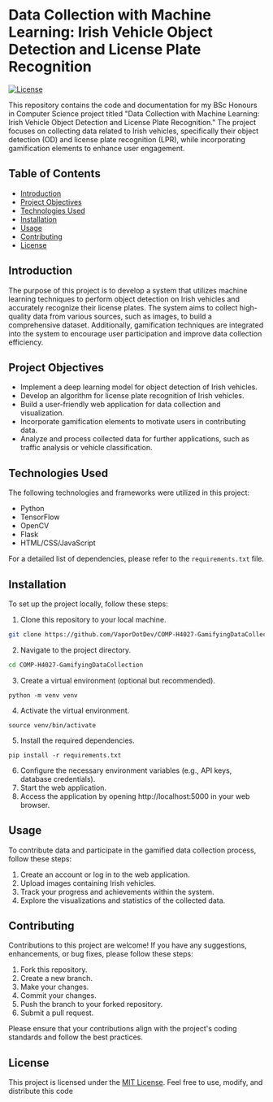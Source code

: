 # Data Collection with Machine Learning: Irish Vehicle Object Detection and License Plate Recognition

[![License](https://img.shields.io/badge/License-MIT-blue.svg)](https://opensource.org/licenses/MIT)

This repository contains the code and documentation for my BSc Honours in Computer Science project titled "Data Collection with Machine Learning: Irish Vehicle Object Detection and License Plate Recognition." The project focuses on collecting data related to Irish vehicles, specifically their object detection (OD) and license plate recognition (LPR), while incorporating gamification elements to enhance user engagement.

## Table of Contents

- [Introduction](#introduction)
- [Project Objectives](#project-objectives)
- [Technologies Used](#technologies-used)
- [Installation](#installation)
- [Usage](#usage)
- [Contributing](#contributing)
- [License](#license)

## Introduction

The purpose of this project is to develop a system that utilizes machine learning techniques to perform object detection on Irish vehicles and accurately recognize their license plates. The system aims to collect high-quality data from various sources, such as images, to build a comprehensive dataset. Additionally, gamification techniques are integrated into the system to encourage user participation and improve data collection efficiency.

## Project Objectives

- Implement a deep learning model for object detection of Irish vehicles.
- Develop an algorithm for license plate recognition of Irish vehicles.
- Build a user-friendly web application for data collection and visualization.
- Incorporate gamification elements to motivate users in contributing data.
- Analyze and process collected data for further applications, such as traffic analysis or vehicle classification.

## Technologies Used

The following technologies and frameworks were utilized in this project:

- Python
- TensorFlow
- OpenCV
- Flask
- HTML/CSS/JavaScript

For a detailed list of dependencies, please refer to the `requirements.txt` file.

## Installation

To set up the project locally, follow these steps:

1. Clone this repository to your local machine.
```bash
git clone https://github.com/VaporDotDev/COMP-H4027-GamifyingDataCollection/
```
2. Navigate to the project directory.
```bash
cd COMP-H4027-GamifyingDataCollection
```
3. Create a virtual environment (optional but recommended).
```shell
python -m venv venv
```
4. Activate the virtual environment.
```shell
source venv/bin/activate
```
5. Install the required dependencies.
```shell
pip install -r requirements.txt
```
6. Configure the necessary environment variables (e.g., API keys, database credentials).
7. Start the web application.
8. Access the application by opening http://localhost:5000 in your web browser.

## Usage

To contribute data and participate in the gamified data collection process, follow these steps:

1. Create an account or log in to the web application.
2. Upload images containing Irish vehicles.
3. Track your progress and achievements within the system.
4. Explore the visualizations and statistics of the collected data.

## Contributing

Contributions to this project are welcome! If you have any suggestions, enhancements, or bug fixes, please follow these steps:

1. Fork this repository.
2. Create a new branch.
3. Make your changes.
4. Commit your changes.
5. Push the branch to your forked repository.
6. Submit a pull request.

Please ensure that your contributions align with the project's coding standards and follow the best practices.

## License

This project is licensed under the [MIT License](https://opensource.org/licenses/MIT). Feel free to use, modify, and distribute this code
